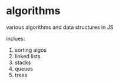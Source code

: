 # algorithms
various algorithms and data structures in JS

inclues:
1. sorting algos
2. linked lists
3. stacks
4. queues
5. trees
